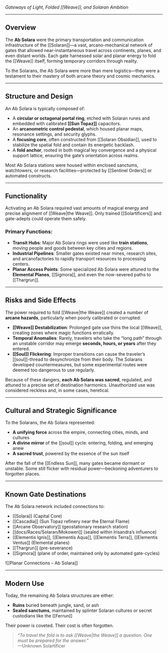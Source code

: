 *Gateways of Light, Folded [[Weave]], and Solaran Ambition*

---

## Overview  
The **Ab Solara** were the primary transportation and communication infrastructure of the [[Solaran]]—a vast, arcano-mechanical network of gates that allowed near-instantaneous travel across continents, planes, and even distant worlds. Each gate harnessed solar and planar energy to fold the [[Weave]] itself, forming temporary corridors through reality.

To the Solarans, the Ab Solara were more than mere logistics—they were a testament to their mastery of both arcane theory and cosmic mechanics.

---

## Structure and Design  
An Ab Solara is typically composed of:

- A **circular or octagonal portal ring**, etched with Solaran runes and embedded with calibrated **[[Sun Topaz]]** capacitors.
- An **arcanometric control pedestal**, which housed planar maps, resonance settings, and security glyphs.
- A **focusing core**, often constructed from [[Solaran Obsidian]], used to stabilize the spatial fold and contain its energetic backlash.
- A **fold anchor**, rooted in both magical ley convergence and a physical support lattice, ensuring the gate’s orientation across realms.

Most Ab Solara stations were housed within enclosed sanctums, watchtowers, or research facilities—protected by [[Sentinel Orders]] or automated constructs.

---

## Functionality  

Activating an Ab Solara required vast amounts of magical energy and precise alignment of [[Weave|the Weave]]. Only trained [[Solartificers]] and gate-adepts could operate them safely.

### Primary Functions:

- **Transit Hubs**: Major Ab Solara rings were used like **train stations**, moving people and goods between key cities and regions.
- **Industrial Pipelines**: Smaller gates existed near mines, research sites, and arcanofactories to rapidly transport resources to processing centers.
- **Planar Access Points**: Some specialized Ab Solara were attuned to the **Elemental Planes**, [[Sigmora]], and even the now-severed paths to [[Thargrun]].

---

## Risks and Side Effects  

The power required to fold [[Weave|the Weave]] created a number of **arcane hazards**, particularly when poorly calibrated or corrupted:

- **[[Weave]] Destabilization**: Prolonged gate use thins the local [[Weave]], creating zones where magic functions erratically.
- **Temporal Anomalies**: Rarely, travelers who take the “long path” through an unstable corridor may emerge **seconds, hours, or years** after they entered.
- **[[Soul]] Flickering**: Improper transitions can cause the traveler’s [[soul]]-thread to desynchronize from their body. The Solarans developed countermeasures, but some experimental routes were deemed too dangerous to use regularly.

Because of these dangers, **each Ab Solara was sacred**, regulated, and attuned to a precise set of destination harmonics. Unauthorized use was considered reckless and, in some cases, heretical.

---

## Cultural and Strategic Significance  

To the Solarans, the Ab Solara represented:

- **A unifying force** across the empire, connecting cities, minds, and cultures
- **A divine mirror** of the [[soul]] cycle: entering, folding, and emerging anew
- **A sacred trust**, powered by the essence of the sun itself

After the fall of the [[Endless Sun]], many gates became dormant or unstable. Some still flicker with residual power—beckoning adventurers to forgotten places.

---

## Known Gate Destinations  

The Ab Solara network included connections to:

- [[Solara]] (Capital Core)
- [[Cascadia]] (Sun Topaz refinery near the Eternal Flame)
- [[Arcane Observatory]] (geostationary research station)
- [[docs/Races/Solaran/Mokoweri]] (sealed within Irisandra’s influence)
- [[Elementis Ignis]], [[Elementis Aqua]], [[Elementis Terra]], [[Elementis Ventus]] (Elemental planes)
- [[Thargrun]] (pre-severance)
- [[Sigmora]] (plane of order, maintained only by automated gate-cycles)

![[Planar Connections – Ab Solara]]

---

## Modern Use  

Today, the remaining Ab Solara structures are either:

- **Ruins** buried beneath jungle, sand, or ash
- **Sealed sanctums**, maintained by splinter Solaran cultures or secret custodians like the [[Ferrun]]

Their power is coveted. Their cost is often forgotten.

> _“To travel the fold is to ask [[Weave|the Weave]] a question. One must be prepared for the answer.”_  
> —Unknown Solartificer
